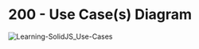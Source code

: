 # 200 - Use Case(s) Diagram

![Learning-SolidJS_Use-Cases](https://github.com/vanHeemstraSystems/learning-solidjs/assets/1499433/81c6b499-4d38-46aa-9ccc-9da5ee3e74d0)
